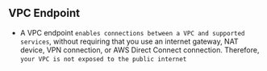 ## VPC Endpoint

- A VPC endpoint `enables connections between a VPC and supported services`, without requiring that you use an internet gateway, NAT device, VPN connection, or AWS Direct Connect connection. Therefore, `your VPC is not exposed to the public internet`
